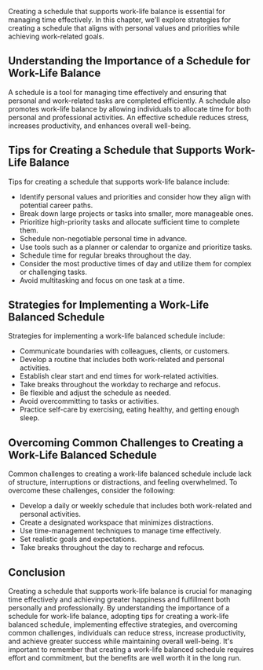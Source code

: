 
Creating a schedule that supports work-life balance is essential for managing time effectively. In this chapter, we'll explore strategies for creating a schedule that aligns with personal values and priorities while achieving work-related goals.

Understanding the Importance of a Schedule for Work-Life Balance
----------------------------------------------------------------

A schedule is a tool for managing time effectively and ensuring that personal and work-related tasks are completed efficiently. A schedule also promotes work-life balance by allowing individuals to allocate time for both personal and professional activities. An effective schedule reduces stress, increases productivity, and enhances overall well-being.

Tips for Creating a Schedule that Supports Work-Life Balance
------------------------------------------------------------

Tips for creating a schedule that supports work-life balance include:

* Identify personal values and priorities and consider how they align with potential career paths.
* Break down large projects or tasks into smaller, more manageable ones.
* Prioritize high-priority tasks and allocate sufficient time to complete them.
* Schedule non-negotiable personal time in advance.
* Use tools such as a planner or calendar to organize and prioritize tasks.
* Schedule time for regular breaks throughout the day.
* Consider the most productive times of day and utilize them for complex or challenging tasks.
* Avoid multitasking and focus on one task at a time.

Strategies for Implementing a Work-Life Balanced Schedule
---------------------------------------------------------

Strategies for implementing a work-life balanced schedule include:

* Communicate boundaries with colleagues, clients, or customers.
* Develop a routine that includes both work-related and personal activities.
* Establish clear start and end times for work-related activities.
* Take breaks throughout the workday to recharge and refocus.
* Be flexible and adjust the schedule as needed.
* Avoid overcommitting to tasks or activities.
* Practice self-care by exercising, eating healthy, and getting enough sleep.

Overcoming Common Challenges to Creating a Work-Life Balanced Schedule
----------------------------------------------------------------------

Common challenges to creating a work-life balanced schedule include lack of structure, interruptions or distractions, and feeling overwhelmed. To overcome these challenges, consider the following:

* Develop a daily or weekly schedule that includes both work-related and personal activities.
* Create a designated workspace that minimizes distractions.
* Use time-management techniques to manage time effectively.
* Set realistic goals and expectations.
* Take breaks throughout the day to recharge and refocus.

Conclusion
----------

Creating a schedule that supports work-life balance is crucial for managing time effectively and achieving greater happiness and fulfillment both personally and professionally. By understanding the importance of a schedule for work-life balance, adopting tips for creating a work-life balanced schedule, implementing effective strategies, and overcoming common challenges, individuals can reduce stress, increase productivity, and achieve greater success while maintaining overall well-being. It's important to remember that creating a work-life balanced schedule requires effort and commitment, but the benefits are well worth it in the long run.
